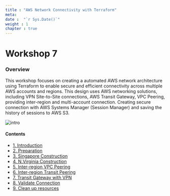```yaml
---
title : "AWS Network Connectivity with Terraform"
meta: 
date :  "`r Sys.Date()`" 
weight : 1 
chapter : true
---
```


# Workshop 7

###  <a name='Overview'></a>Overview
This workshop focuses on creating a automated AWS network architecture using Terraform to enable secure and efficient connectivity across multiple AWS accounts and regions. 
This design uses AWS networking solutions, including VPN Site-to-Site connections, AWS Transit Gateway, VPC Peering, providing inter-region and multi-account connection. 
Creating secure connection with AWS Systems Manager (Session Manager) and saving the history of sessions to AWS S3.

![intro](/aws-fcj/ws2/images/ws2.png?width=1000)

#### Contents
- [1. Introduction](/1-Introduce)
- [2. Preparation](/2-Preparation)
- [3. Singapore Construction](/3-sin-construction)
- [4. N.Virginia Construction](/4-us-construction)
- [5. Inter-region VPC Peering](/5-vpc-peering)
- [6. Inter-region Transit Peering](/6-transit-peering)
- [7. Transit Gateway with VPN](/7-transit-vpn)
- [8. Validate Connection](/8-validate-connection)
- [9. Clean up resources](/9-cleanup)